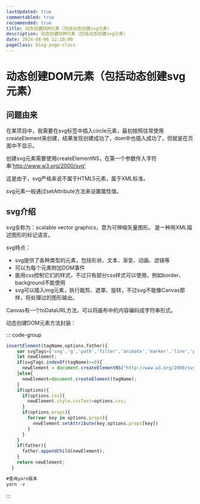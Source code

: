 ```yaml
---
lastUpdated: true
commentabled: true
recommended: true
title: 动态创建DOM元素（包括动态创建svg元素）
description: 动态创建DOM元素（包括动态创建svg元素）
date: 2024-08-06 12:18:00
pageClass: blog-page-class
---
```


# 动态创建DOM元素（包括动态创建svg元素） #

## 问题由来 ##

在某项目中，我需要在svg标签中插入circle元素，最初按照往常使用createElement来创建，结果发现创建成功了，dom中也插入成功了，但就是在页面中不显示。

创建svg元素需要使用createElementNS，在第一个参数传入字符串’http://www.w3.org/2000/svg’

这是由于，svg严格来说不属于HTML5元素，属于XML标准。

svg元素一般通过setAttribute方法来设置属性值。

## svg介绍 ##

svg全称为：scalable vector graphics，意为可伸缩矢量图形。
是一种用XML描述图形的标记语言。

svg特点：

- svg提供了各种类型的元素，包括形状、文本、渐变、动画、滤镜等
- 可以为每个元素附加DOM事件
- 能用css控制它们的样式，不过只有部分css样式可以使用，例如border、background不能使用
- svg可以插入img元素，执行裁剪、遮罩、旋转，不过svg不能像Canvas那样，将处理过的图形输出。

Canvas有一个toDataURL方法，可以将画布中的内容编码成字符串形式。

动态创建DOM元素方法封装：

::: code-group

```js $(1#) [vue]
insertElement(tagName,options,father){
    var svgTags=['svg','g','path','filter','animate','marker','line','polyline','rect','circle','ellipse','polygon'];
    let newElement;
    if(svgTags.indexOf(tagName)>=0){
      newElement = document.createElementNS("http://www.w3.org/2000/svg",tagName);
    }else{
      newElement=document.createElement(tagName);
    }
    if(options){
      if(options.css){
        newElement.style.cssText=options.css;
      }
      if(options.props){
        for(var key in options.props){
          newElement.setAttribute(key,options.props[key])
        }
      }
    }
    if(father){
      father.appendChild(newElement);
    }
    return newElement;
  }
```

```js @/[react]
#查询yarn版本
yarn -v
```

:::

